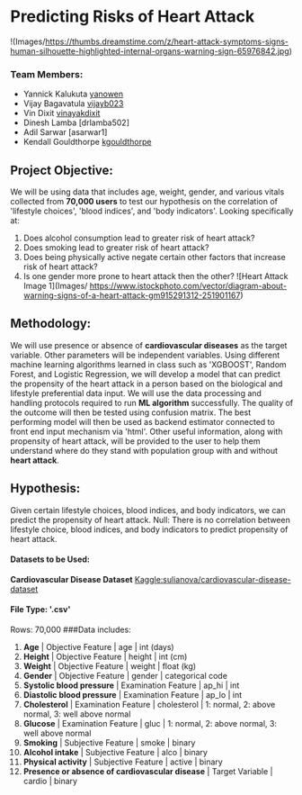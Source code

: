 # Predicting Risks of Heart Attack 

!(Images/https://thumbs.dreamstime.com/z/heart-attack-symptoms-signs-human-silhouette-highlighted-internal-organs-warning-sign-65976842.jpg)

### Team Members: 
* Yannick Kalukuta	[yanowen](https://github.com/Yanrice)
* Vijay Bagavatula	[vijayb023](https://github.com/Vijayb023)
* Vin Dixit	                 [vinayakdixit](https://github.com/vinayakdixit)
* Dinesh Lamba	[drlamba502]
* Adil Sarwar	[asarwar1]
* Kendall Gouldthorpe  [kgouldthorpe](https://github.com/kgouldthorpe)

## Project Objective: 

We will be using data that includes age, weight, gender, and various vitals collected from **70,000 users** to test our hypothesis on the correlation of 'lifestyle choices', 'blood indices', and 'body indicators'. 
Looking specifically at:
1. Does alcohol consumption lead to greater risk of heart attack?
2. Does smoking lead to greater risk of heart attack?
3. Does being physically active negate certain other factors that increase risk of heart attack?
4. Is one gender more prone to heart attack then the other?
![Heart Attack Image  1](Images/ https://www.istockphoto.com/vector/diagram-about-warning-signs-of-a-heart-attack-gm915291312-251901167)
## Methodology:
We will use presence or absence of **cardiovascular diseases** as the target variable. Other parameters will be independent variables. Using different machine learning algorithms learned in class such as 'XGBOOST', Random Forest, and Logistic Regression, we will develop a model that can predict the propensity of the heart attack in a person based on the biological and lifestyle preferential data input.
We will use the data processing and handling protocols required to run **ML algorithm** successfully. The quality of the outcome will then be tested using confusion matrix. The best performing model will then be used as backend estimator connected to front end input mechanism via 'html'. Other useful information, along with propensity of heart attack, will be provided to the user to help them understand where do they stand with population group with and without **heart attack**.


## Hypothesis: 
Given certain lifestyle choices, blood indices, and body indicators, we can predict the propensity of heart attack.
Null:
There is no correlation between lifestyle choice, blood indices, and body indicators to predict propensity of heart attack.
#### Datasets to be Used: 
**Cardiovascular Disease Dataset**
[Kaggle:sulianova/cardiovascular-disease-dataset](https://www.kaggle.com/sulianova/cardiovascular-disease-dataset)
#### File Type: '.csv'
Rows: 70,000
###Data includes:
1. **Age** | Objective Feature | age | int (days)
2. **Height** | Objective Feature | height | int (cm) 
3. **Weight** | Objective Feature | weight | float (kg) 
4. **Gender** | Objective Feature | gender | categorical code 
5. **Systolic blood pressure** | Examination Feature | ap_hi | int 
6. **Diastolic blood pressure** | Examination Feature | ap_lo | int 
7. **Cholesterol** | Examination Feature | cholesterol | 1: normal, 2: above normal, 3: well above normal 
8. **Glucose** | Examination Feature | gluc | 1: normal, 2: above normal, 3: well above normal 
9. **Smoking** | Subjective Feature | smoke | binary 
10. **Alcohol intake** | Subjective Feature | alco | binary 
11. **Physical activity** | Subjective Feature | active | binary 
12. **Presence or absence of cardiovascular disease** | Target Variable | cardio | binary 



